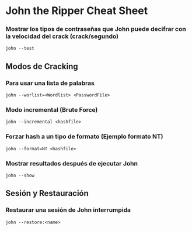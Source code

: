 # John the Ripper Cheat Sheet

### Mostrar los tipos de contraseñas que John puede decifrar con la velocidad del crack (crack/segundo)
```
john --test
```

## Modos de Cracking

### Para usar una lista de palabras
```
john --worlist=<Wordlist> <PasswordFile>
```

### Modo incremental (Brute Force)
```
john --incremental <hashfile>
```

### Forzar hash a un tipo de formato (Ejemplo formato NT)
```
john --format=NT <hashfile>
```

### Mostrar resultados después de ejecutar John
```
john --show
```

## Sesión y Restauración

### Restaurar una sesión de John interrumpida
```
john --restore:<name>
```